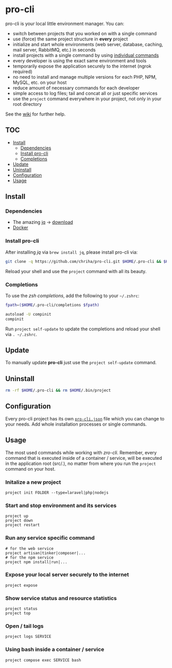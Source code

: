 # pro-cli

pro-cli is your local little environment manager. You can:

- switch between projects that you worked on with a single command
- use (force) the same project structure in **every** project
- initialize and start whole environments (web server, database, caching, mail server, RabbitMQ, etc.) in seconds
- install projects with a single command by using [individual commands](https://github.com/chriha/pro-cli/wiki/Using-the-install-command-and-scripts)
- every developer is using the exact same environment and tools
- temporarily expose the application securely to the internet (ngrok required)
- no need to install and manage multiple versions for each PHP, NPM, MySQL, etc. on your host
- reduce amount of necessary commands for each developer
- simple access to log files; tail and concat all or just specific services
- use the `project` command everywhere in your project, not only in your root directory

See the [wiki](https://github.com/chriha/pro-cli/wiki) for further help.


## TOC
- [Install](#install)
  - [Dependencies](#dependencies)
  - [Install pro-cli](#install-pro-cli)
  - [Completions](#completions)
- [Update](#update)
- [Uninstall](#uninstall)
- [Configuration](#configuration)
- [Usage](#usage)


## Install
### Dependencies
- The amazing [jq](https://stedolan.github.io/jq/) -> [download](https://stedolan.github.io/jq/download/)
- [Docker](https://docs.docker.com/engine/installation/)


### Install pro-cli
After installing *jq* via `brew install jq`, please install pro-cli via:
```bash
git clone -q https://github.com/chriha/pro-cli.git $HOME/.pro-cli && $HOME/.pro-cli/setup.sh
```

Reload your shell and use the `project` command with all its beauty.


### Completions
To use the *zsh completions*, add the following to your `~/.zshrc`:
```bash
fpath=($HOME/.pro-cli/completions $fpath)

autoload -U compinit
compinit
```
Run `project self-update` to update the completions and reload your shell via `. ~/.zshrc`.


## Update
To manually update **pro-cli** just use the `project self-update` command.


## Uninstall
```bash
rm -rf $HOME/.pro-cli && rm $HOME/.bin/project
```


## Configuration
Every pro-cli project has its own [`pro-cli.json`](pro-cli.json) file which you can change to your needs. Add whole installation processes or single commands.


## Usage
The most used commands while working with *zro-cli*. Remember, every command that is executed inside of a container / service, will be executed in the application root (src/.), no matter from where you run the `project` command on your host.

### Initalize a new project
```shell
project init FOLDER --type=laravel|php|nodejs
```

### Start and stop environment and its services
```shell
project up
project down
project restart
```

### Run any service specific command
```shell
# for the web service
project artisan|tinker|composer|...
# for the npm service
project npm install|run|...
```

### Expose your local server securely to the internet
```shell
project expose
```

### Show service status and resource statistics
```shell
project status
project top
```

### Open / tail logs
```shell
project logs SERVICE
```

### Using bash inside a container / service
```shell
project compose exec SERVICE bash
```
